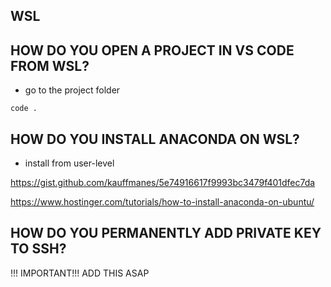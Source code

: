 ## WSL

## HOW DO YOU OPEN A PROJECT IN VS CODE FROM WSL?

- go to the project folder

`code .`

## HOW DO YOU INSTALL ANACONDA ON WSL?

- install from user-level 

<https://gist.github.com/kauffmanes/5e74916617f9993bc3479f401dfec7da>

<https://www.hostinger.com/tutorials/how-to-install-anaconda-on-ubuntu/>

## HOW DO YOU PERMANENTLY ADD PRIVATE KEY TO SSH?

!!! IMPORTANT!!! ADD THIS ASAP